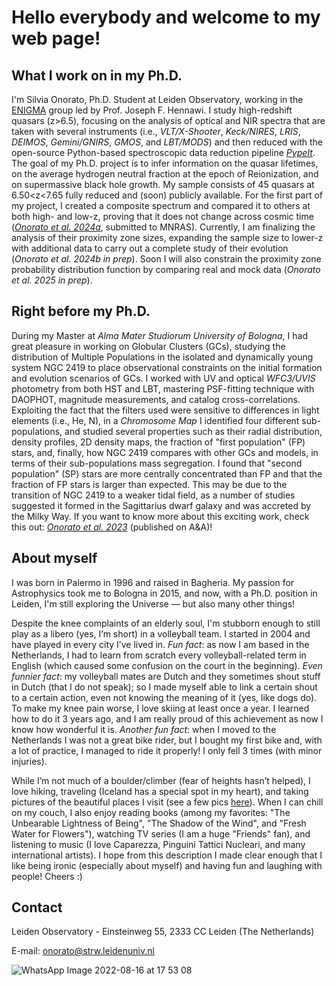 # Hello everybody and welcome to my web page!

## What I work on in my Ph.D.

I'm Silvia Onorato, Ph.D. Student at Leiden Observatory, working in the [ENIGMA](https://enigma-igm.github.io/) group led by Prof. Joseph F. Hennawi. 
I study high-redshift quasars (z>6.5), focusing on the analysis of optical and NIR spectra that are taken with several instruments (i.e., _VLT/X-Shooter_, _Keck/NIRES_, _LRIS_, _DEIMOS_, _Gemini/GNIRS_, _GMOS_, and _LBT/MODS_) and then reduced with the open-source Python-based spectroscopic data reduction pipeline [_PypeIt_](https://pypeit.readthedocs.io/en/stable/).
The goal of my Ph.D. project is to infer information on the quasar lifetimes, on the average hydrogen neutral fraction at the epoch of Reionization, and on supermassive black hole growth.
My sample consists of 45 quasars at 6.50<z<7.65 fully reduced and (soon) publicly available. For the first part of my project, I created a composite spectrum and compared it to others at both high- and low-z, proving that it does not change across cosmic time ([_Onorato et al. 2024a_](https://ui.adsabs.harvard.edu/abs/2024arXiv240607612O/abstract), submitted to MNRAS). Currently, I am finalizing the analysis of their proximity zone sizes, expanding the sample size to lower-z with additional data to carry out a complete study of their evolution (_Onorato et al. 2024b in prep_). Soon I will also constrain the proximity zone probability distribution function by comparing real and mock data (_Onorato et al. 2025 in prep_).

## Right before my Ph.D.

During my Master at _Alma Mater Studiorum University of Bologna_, I had great pleasure in working on Globular Clusters (GCs), studying the distribution of Multiple Populations in the isolated and dynamically young system NGC 2419 to place observational constraints on the initial formation and evolution scenarios of GCs.
I worked with UV and optical _WFC3/UVIS_ photometry from both HST and LBT, mastering PSF-fitting technique with DAOPHOT, magnitude measurements, and catalog cross-correlations. Exploiting the fact that the filters used were sensitive to differences in light elements (i.e., He, N), in a _Chromosome Map_ I identified four different sub-populations, and studied several properties such as their radial distribution, density profiles, 2D density maps, the fraction of "first population" (FP) stars, and, finally, how NGC 2419 compares with other GCs and models, in terms of their sub-populations mass segregation.
I found that "second population" (SP) stars are more centrally concentrated than FP and that the fraction of FP stars is larger than expected. This may be due to the transition of NGC 2419 to a weaker tidal field, as a number of studies suggested it formed in the Sagittarius dwarf galaxy and was accreted by the Milky Way.
If you want to know more about this exciting work, check this out: [_Onorato et al. 2023_](https://ui.adsabs.harvard.edu/abs/2023A%26A...677A...8O/abstract) (published on A&A)!


## About myself

I was born in Palermo in 1996 and raised in Bagheria. My passion for Astrophysics took me to Bologna in 2015, and now, with a Ph.D. position in Leiden, I'm still exploring the Universe — but also many other things!

Despite the knee complaints of an elderly soul, I'm stubborn enough to still play as a libero (yes, I’m short) in a volleyball team. I started in 2004 and have played in every city I’ve lived in.
*Fun fact*: as now I am based in the Netherlands, I had to learn from scratch every volleyball-related term in English (which caused some confusion on the court in the beginning).
*Even funnier fact*: my volleyball mates are Dutch and they sometimes shout stuff in Dutch (that I do not speak); so I made myself able to link a certain shout to a certain action, even not knowing the meaning of it (yes, like dogs do).
To make my knee pain worse, I love skiing at least once a year. I learned how to do it 3 years ago, and I am really proud of this achievement as now I know how wonderful it is.
*Another fun fact*: when I moved to the Netherlands I was not a great bike rider, but I bought my first bike and, with a lot of practice, I managed to ride it properly! I only fell 3 times (with minor injuries).

While I’m not much of a boulder/climber (fear of heights hasn’t helped), I love hiking, traveling (Iceland has a special spot in my heart), and taking pictures of the beautiful places I visit (see a few pics [here](https://www.flickr.com/people/127600307@N03/)).
When I can chill on my couch, I also enjoy reading books (among my favorites: "The Unbearable Lightness of Being", "The Shadow of the Wind", and "Fresh Water for Flowers"), watching TV series (I am a huge "Friends" fan), and listening to music (I love Caparezza, Pinguini Tattici Nucleari, and many international artists).
I hope from this description I made clear enough that I like being ironic (especially about myself) and having fun and laughing with people! Cheers :)

## Contact

Leiden Observatory - Einsteinweg 55, 2333 CC Leiden (The Netherlands)

E-mail: onorato@strw.leidenuniv.nl

![WhatsApp Image 2022-08-16 at 17 53 08](https://user-images.githubusercontent.com/94785081/184924131-b7149ce6-d84d-44d8-8cae-888c3dcdd179.jpeg)
